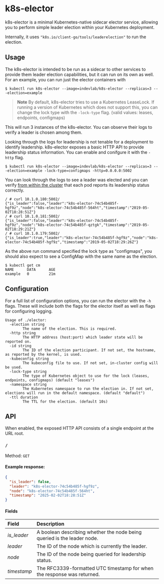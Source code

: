 # k8s-elector
k8s-elector is a minimal Kubernetes-native sidecar elector service, allowing you to
perform simple leader election within your Kubernetes deployment. 

Internally, it uses `"k8s.io/client-go/tools/leaderelection"` to run the election.

## Usage
The k8s-elector is intended to be run as a sidecar to other services to provide
them leader election capabilities, but it can run on its own as well. For an example,
you can run just the elector containers with

```
$ kubectl run k8s-elector --image=indevlab/k8s-elector --replicas=3 -- -election=example
``` 

> **Note** By default, k8s-elector tries to use a Kubernetes LeaseLock. If running a
> version of Kubernetes which does not support this, you can change the lock type with
> the `-lock-type` flag. (valid values: leases, endpoints, configmaps)

This will run 3 instances of the k8s-elector. You can observe their logs to verify
a leader is chosen among them.

Looking through the logs for leadership is not tenable for a deployment to identify
leadership. k8s-elector exposes a basic HTTP API to provide leadership status information.
You can enable and conifgure it with the `-http` flag.

```
$ kubectl run k8s-elector --image=indevlab/k8s-elector --replicas=3 -- -election=example -lock-type=configmaps -http=0.0.0.0:5002
``` 

You can look through the logs to see a leader was elected and you can verify [from within
the cluster](https://kubernetes.io/docs/tasks/debug-application-cluster/debug-service/#running-commands-in-a-pod)
that each pod reports its leadership status correctly.

```console
/ # curl 10.1.0.180:5002/
{"is_leader":false,"leader":"k8s-elector-74c54b485f-hgf9z","node":"k8s-elector-74c54b485f-564ht","timestamp":"2019-05-02T18:28:51Z"}
/ # curl 10.1.0.181:5002/
{"is_leader":false,"leader":"k8s-elector-74c54b485f-hgf9z","node":"k8s-elector-74c54b485f-qztgk","timestamp":"2019-05-02T18:29:21Z"}
/ # curl 10.1.0.179:5002/
{"is_leader":true,"leader":"k8s-elector-74c54b485f-hgf9z","node":"k8s-elector-74c54b485f-hgf9z","timestamp":"2019-05-02T18:29:26Z"}
```

As the above run command specified the lock type as "configmaps", you should also expect to
see a ConfigMap with the same name as the election.

```
$ kubectl get cm
NAME      DATA      AGE
example   0         21m
```

## Configuration
For a full list of configuration options, you can run the elector with the `-h` flags. These
will include both the flags for the elector itself as well as flags for configuring logging.

```
Usage of ./elector:
  -election string
    	The name of the election. This is required.
  -http string
    	The HTTP address (host:port) which leader state will be reported on.
  -id string
    	The ID of the election participant. If not set, the hostname, as reported by the kernel, is used.
  -kubeconfig string
    	The kubeconfig file to use. If not set, in-cluster config will be used.
  -lock-type string
    	The type of Kubernetes object to use for the lock (leases, endpoints, configmaps) (default "leases")
  -namespace string
    	The Kubernetes namespace to run the election in. If not set, elections will run in the default namespace. (default "default")
  -ttl duration
    	The TTL for the election. (default 10s)
```

## API
When enabled, the exposed HTTP API consists of a single endpoint at the URL root.

### `/`

Method: `GET`

#### Example response:
```json
{
  "is_leader": false,
  "leader": "k8s-elector-74c54b485f-hgf9z",
  "node": "k8s-elector-74c54b485f-564ht",
  "timestamp": "2025-02-02T18:28:51Z"
}
```

#### Fields

| Field | Description |
| :---- | :---------- |
| *is_leader* | A boolean describing whether the node being queried is the leader node. |
| *leader* | The ID of the node which is currently the leader. |
| *node* | The ID of the node being queried for leadership status. |
| *timestamp* | The RFC3339-formatted UTC timestamp for when the response was returned. |
